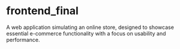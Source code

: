 # frontend_final
A web application simulating an online store, designed to showcase essential e-commerce functionality with a focus on usability and performance.
